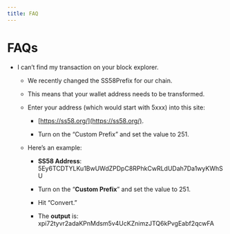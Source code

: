 ```yaml
---
title: FAQ
---
```


# FAQs

- I can’t find my transaction on your block explorer.

  - We recently changed the SS58Prefix for our chain.  

  - This means that your wallet address needs to be transformed.

  - Enter your address (which would start with 5xxx) into this site:

    - [https://ss58.org/](https://ss58.org/).

    - Turn on the “Custom Prefix” and set the value to 251.

  - Here’s an example:

    - **SS58 Address**: 5Ey6TCDTYLKu1BwUWdZPDpC8RPhkCwRLdUDah7Da1wyKWhSU

    - Turn on the “**Custom Prefix**” and set the value to 251.

    - Hit “Convert.”

    - The **output** is: xpi72tyvr2adaKPnMdsm5v4UcKZnimzJTQ6kPvgEabf2qcwFA